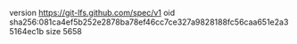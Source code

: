 version https://git-lfs.github.com/spec/v1
oid sha256:081ca4ef5b252e2878ba78ef46cc7ce327a9828188fc56caa651e2a35164ec1b
size 5658
